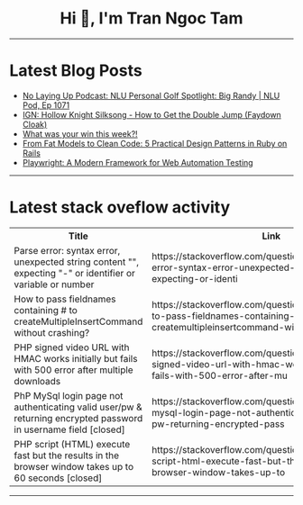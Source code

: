 <h1 align="center">Hi 👋, I'm Tran Ngoc Tam</h1>

---

# Latest Blog Posts 
<!-- BLOG-POST-LIST:START -->
- [No Laying Up Podcast: NLU Personal Golf Spotlight: Big Randy | NLU Pod, Ep 1071](https://dev.to/youtube_golf/no-laying-up-podcast-nlu-personal-golf-spotlight-big-randy-nlu-pod-ep-1071-4ah2)
- [IGN: Hollow Knight Silksong - How to Get the Double Jump &lpar;Faydown Cloak&rpar;](https://dev.to/gg_news/ign-hollow-knight-silksong-how-to-get-the-double-jump-faydown-cloak-2oo7)
- [What was your win this week?!](https://dev.to/devteam/what-was-your-win-this-week-1pc5)
- [From Fat Models to Clean Code: 5 Practical Design Patterns in Ruby on Rails](https://dev.to/pratiksha_palkar_1626564e/from-fat-models-to-clean-code-5-practical-design-patterns-in-ruby-on-rails-1n98)
- [Playwright: A Modern Framework for Web Automation Testing](https://dev.to/the_wise_06d8114f1ee73fe8/playwright-a-modern-framework-for-web-automation-testing-4iak)
<!-- BLOG-POST-LIST:END -->

---

# Latest stack oveflow activity
<table>
  <tr><th>Title</th><th>Link</th></tr>
  <!-- STACKOVERFLOW:START --><tr><td>Parse error: syntax error, unexpected string content &quot;&quot;, expecting &quot;-&quot; or identifier or variable or number</td><td>https://stackoverflow.com/questions/79769029/parse-error-syntax-error-unexpected-string-content-expecting-or-identi</td></tr><tr><td>How to pass fieldnames containing # to createMultipleInsertCommand without crashing?</td><td>https://stackoverflow.com/questions/79768985/how-to-pass-fieldnames-containing-to-createmultipleinsertcommand-without-crash</td></tr><tr><td>PHP signed video URL with HMAC works initially but fails with 500 error after multiple downloads</td><td>https://stackoverflow.com/questions/79768961/php-signed-video-url-with-hmac-works-initially-but-fails-with-500-error-after-mu</td></tr><tr><td>PhP MySql login page not authenticating valid user/pw &amp; returning encrypted password in username field [closed]</td><td>https://stackoverflow.com/questions/79768925/php-mysql-login-page-not-authenticating-valid-user-pw-returning-encrypted-pass</td></tr><tr><td>PHP script &lpar;HTML&rpar; execute fast but the results in the browser window takes up to 60 seconds [closed]</td><td>https://stackoverflow.com/questions/79768843/php-script-html-execute-fast-but-the-results-in-the-browser-window-takes-up-to</td></tr><!-- STACKOVERFLOW:END -->
</table>

---



